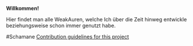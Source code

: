 **Willkommen!**

Hier findet man alle WeakAuren, welche Ich über die Zeit hinweg entwickle beziehungsweise schon immer genutzt habe.

#Schamane
[Contribution guidelines for this project](http://www.google.de)

